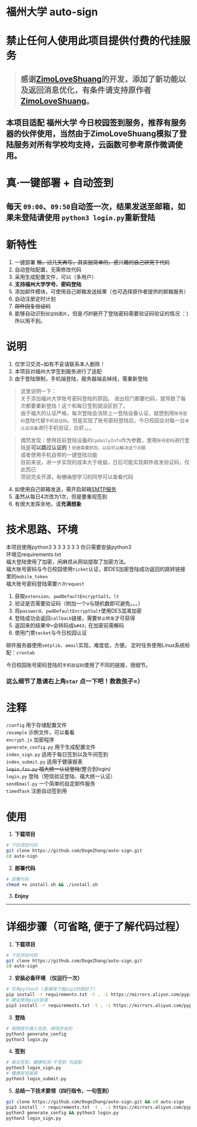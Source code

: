 # 福州大学 auto-sign

# 禁止任何人使用此项目提供付费的代挂服务

> ## **感谢[ZimoLoveShuang](https://github.com/ZimoLoveShuang/auto-sign)的开发，添加了新功能以及返回消息优化，有条件请支持原作者[ZimoLoveShuang](https://github.com/ZimoLoveShuang)。**

## 本项目适配 **福州大学** 今日校园签到服务，推荐有**服务器**的伙伴使用，当然由于ZimoLoveShuang模拟了登陆服务对所有学校均支持，云函数可参考原作微调使用。

# 真·一键部署 + 自动签到
## 每天 `09:00`、`09:50`自动签一次，结果发送至邮箱，如果未登陆请使用 `python3 login.py`重新登陆

# 新特性

1. 一键部署 ~~懒，过几天再写，其实挺简单的，感兴趣的自己研究下代码~~
2. 自动登陆配置，无需修改代码
3. 采用生成配置文件，可以（多用户）
4. **支持福州大学学号、密码登陆**
5. 添加邮件模块，可使用自己邮箱发送结果（也可选择原作者提供的邮箱服务）
6. 自动注册定时计划
7. ~~邮件回复验证码~~
8. 能够自动识别`验证码图片`，但是*巧妙*避开了登陆密码需要验证码验证的情况 ：) 所以用不到。

# 说明
1. 仅学习交流~如有不妥请联系本人删除！
2. 本项目对福州大学签到服务进行了适配
3. 由于登陆限制，手机端登陆，服务器端会掉线，需重新登陆
> 这里说明一下：   
关于添加福州大学账号密码登陆的原因。
进出校门都要扫码，就导致了每次都要重新登陆！这个和每日签到就没区别了。  
由于福大的认证严格，每次登陆会消除上一登陆设备认证，就想到用`账号密码`登陆代替`手机验证码`。但是实现了账号密码登陆后，今日校园会对每一台`未认证设备`进行手机验证，白虾。。。  

> 偶然发现：使用目前登陆设备的`CpdailyInfo`作为参数，使用`账号密码`进行登陆是**可以跳过认证的！**`但是需要抓包，以后可以解决这个问题`  
或者使用手机自带的一键登陆功能  
目前来说，进一步实现的成本大于收益，日后可能实现邮件收发验证码，仅此而已  
项目完全开源，~~有想法~~想学习的同学可以查看代码
4. 如使用自己邮箱发送，需开启邮箱[SMTP服务](https://www.baidu.com/s?wd=%E9%82%AE%E7%AE%B1%E5%BC%80%E5%90%AFsmtp%E6%9C%8D%E5%8A%A1)
5. 虽然从每日4次改为1次，但是要重视签到
6. 有很大发挥余地，请**充满想象**

# 技术思路、环境
本项目使用python3 3 3 3 3 3 3  你只需要安装python3  
环境见requirements.txt  
福大登陆使用了加密，闲麻烦从网站提取了加密方法。  
福大账号密码与今日校园使用`ticket`认证，即DES加密登陆成功返回的跳转链接里的`mobile_token`  
福大账号密码登陆需要`六次request`  
1. 获取`extension`、`pwdDefaultEncryptSalt`、`lt`
2. 验证是否需要验证码（附加一个v与随机数即可避免。。。）
3. 将`password`、`pwdDefaultEncryptSalt`使用DES混淆加密
4. 登陆成功会返回`callback`链接，需要`禁止转发`才可获得
4. 返回来的结果中`+`会转码成`&#43;` 在加密前需解码
5. 使用门票`tecket`与今日校园认证  

邮件服务器使用`smtplib`、`email`实现，难度低，方便。
定时任务使用Linux系统标配：`crontab`

今日校园账号密码登陆的`手机验证码`使用了不同的链接，很细节。 

### 这么**细节**了恳请右上角`star` 点一下吧！救救孩子=）

# 注释
`/config` 用于存储配置文件  
`/example` 示例文件，可以看看  
`encrypt.js` 加密程序  
`generate_config.py` 用于生成配置文件  
`index_sign.py` 适用于每日签到以及午间签到  
`index_submit.py` 适用于健康报表  
~~`login_fzu.py` 福大统一认证登陆~~(整合到login)   
`login.py` 登陆（短信验证登陆、福大统一认证）  
`sendEmail.py` 一个简单的自定邮件服务  
`timedTask` 注册自动签到用  

# 使用
1. **下载项目**
```bash
# 下拉项目代码
git clone https://github.com/DogeZhang/auto-sign.git
cd auto-sign
```

2. **部署代码**
```bash
# 部署代码
chmod +x install.sh && ./install.sh
```

3. **Enjoy**

------------


# 详细步骤（可省略, 便于了解代码过程）
1. **下载项目**
```bash
# 下拉项目代码
git clone https://github.com/DogeZhang/auto-sign.git
cd auto-sign
```
2. **安装必备环境 （仅运行一次）** 

```bash
# 仅有python3 (直接用下面pip3的就好了)
pip install -r requirements.txt -t . -i https://mirrors.aliyun.com/pypi/simple
# 建议使用pip3安装
pip3 install -r requirements.txt -t . -i https://mirrors.aliyun.com/pypi/simple

```

3. **登陆**
```bash
# 按照提示填入信息，相信你会的
python3 generate_config
python3 login.py
```

4. **签到**
```bash
# 每日签到、健康检测-午签到 均适配
python3 login_sign.py
# 健康信息报表
python3 login_submit.py
```

5. **总结一下技术要领（四行指令，一句签到）**
```bash
git clone https://github.com/DogeZhang/auto-sign.git && cd auto-sign
pip3 install -r requirements.txt -t . -i https://mirrors.aliyun.com/pypi/simple
python3 generate_config && python3 login.py
python3 login_sign.py
```
